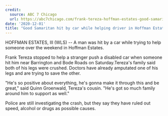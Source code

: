```yaml
---
credit:
  source: ABC 7 Chicago
  url: https://abc7chicago.com/frank-tereza-hoffman-estates-good-samaritan-crash/8426565/
date: '2020-12-01'
title: "Good Samaritan hit by car while helping driver in Hoffman Estates"
---
```

HOFFMAN ESTATES, Ill (WLS) -- A man was hit by a car while trying to help someone over the weekend in Hoffman Estates.

Frank Tereza stopped to help a stranger push a disabled car when someone hit him near Barrington and Bode Roads on Saturday.Tereza's family said both of his legs were crushed. Doctors have already amputated one of his legs and are trying to save the other.

"He's so positive about everything, he's gonna make it through this and be great," said Quinn Groenwald, Tereza's cousin. "He's got so much family around him to support as well."

Police are still investigating the crash, but they say they have ruled out speed, alcohol or drugs as possible causes.
